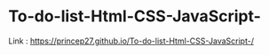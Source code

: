 # To-do-list-Html-CSS-JavaScript-

Link : https://princep27.github.io/To-do-list-Html-CSS-JavaScript-/

